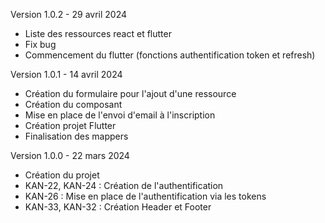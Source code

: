 Version 1.0.2 - 29 avril 2024

- Liste des ressources react et flutter
- Fix bug
- Commencement du flutter (fonctions authentification token et refresh)

Version 1.0.1 - 14 avril 2024

- Création du formulaire pour l'ajout d'une ressource
- Création du composant
- Mise en place de l'envoi d'email à l'inscription
- Création projet Flutter
- Finalisation des mappers

Version 1.0.0 - 22 mars 2024

- Création du projet
- KAN-22, KAN-24 : Création de l'authentification
- KAN-26 : Mise en place de l'authentification via les tokens
- KAN-33, KAN-32 : Création Header et Footer
